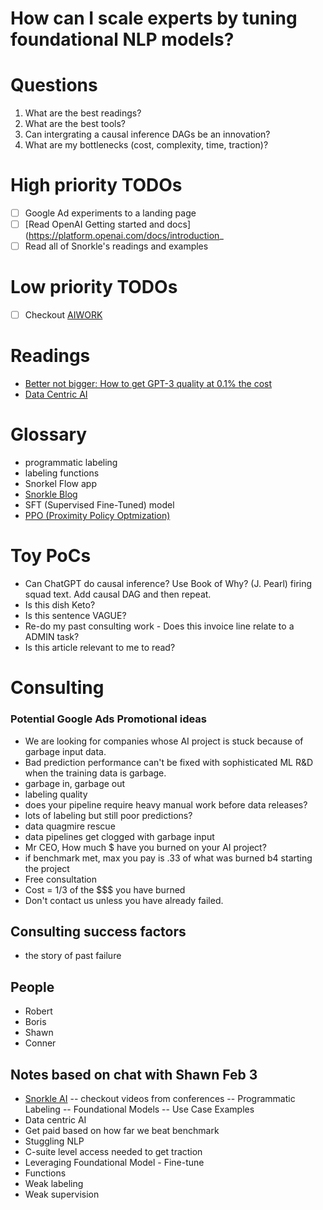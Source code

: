# How can I scale experts by tuning foundational NLP models?

# Questions

1. What are the best readings?
2. What are the best tools?
3. Can intergrating a causal inference DAGs be an innovation?
4. What are my bottlenecks (cost, complexity, time, traction)?

# High priority TODOs

- [ ] Google Ad experiments to a landing page
- [ ] [Read OpenAI Getting started and docs](https://platform.openai.com/docs/introduction_
- [ ] Read all of Snorkle's readings and examples 

# Low priority TODOs

- [ ] Checkout [AIWORK](https://aiwork.io/)

# Readings

- [Better not bigger: How to get GPT-3 quality at 0.1% the cost](https://snorkel.ai/better-not-bigger-how-to-get-gpt-3-quality-at-0-1-the-cost/)
- [Data Centric AI](https://github.com/HazyResearch/data-centric-ai)

# Glossary

- programmatic labeling
- labeling functions
- Snorkel Flow app
- [Snorkle Blog](https://www.snorkel.org/blog/)
- SFT (Supervised Fine-Tuned) model
- [PPO (Proximity Policy Optmization)](https://openai.com/blog/openai-baselines-ppo/)

# Toy PoCs

- Can ChatGPT do causal inference? Use Book of Why? (J. Pearl) firing squad text. Add causal DAG and then repeat.
- Is this dish Keto?
- Is this sentence VAGUE?
- Re-do my past consulting work - Does this invoice line relate to a ADMIN task?   
- Is this article relevant to me to read?

# Consulting 

### Potential Google Ads Promotional ideas 

- We are looking for companies whose AI project is stuck because of garbage input data.
- Bad prediction performance can't be fixed with sophisticated ML R&D when the training data is garbage.
- garbage in, garbage out
- labeling quality
- does your pipeline require heavy manual work before data releases?
- lots of labeling but still poor predictions?
- data quagmire rescue
- data pipelines get clogged with garbage input
- Mr CEO, How much $ have you burned on your AI project?
- if benchmark met, max you pay is .33 of what was burned b4 starting the project
- Free consultation
- Cost = 1/3 of the $$$ you have burned
- Don't contact us unless you have already failed.


## Consulting success factors

- the story of past failure

## People

- Robert
- Boris
- Shawn
- Conner

## Notes based on chat with Shawn Feb 3

- [Snorkle AI](https://snorkel.ai/) -- checkout videos from conferences
-- Programmatic Labeling
-- Foundational Models
-- Use Case Examples
- Data centric AI
- Get paid based on how far we beat benchmark
- Stuggling NLP
- C-suite level access needed to get traction
- Leveraging Foundational Model - Fine-tune
- Functions
- Weak labeling
- Weak supervision

